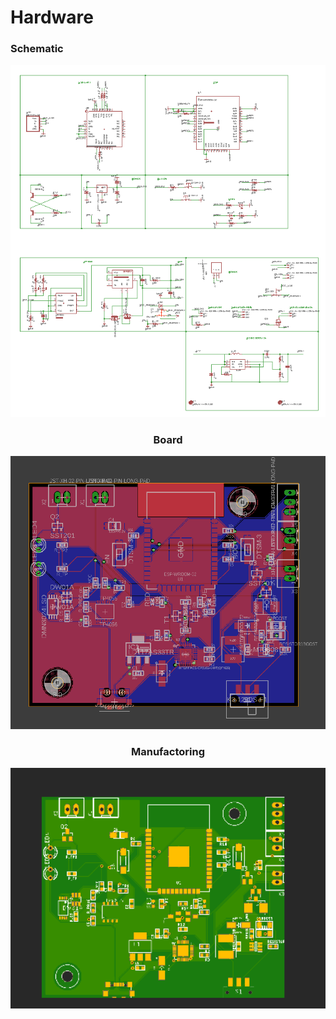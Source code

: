 # Hardware

### Schematic
<div align="center"><img alt="Schematic" width="580" src="SCH.PNG" />

### Board
<div align="center"><img alt="Board" width="580" src="BRD.PNG" />

### Manufactoring
<div align="center"><img alt="Manufactoring" width="580" src="Manufactore.PNG" />